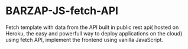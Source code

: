 # BARZAP-JS-fetch-API

Fetch template with data from the API built in public rest api( hosted on Heroku, the easy and powerfull way to deploy applications on the cloud) using fetch API, implement the frontend using vanilla JavaScript.
